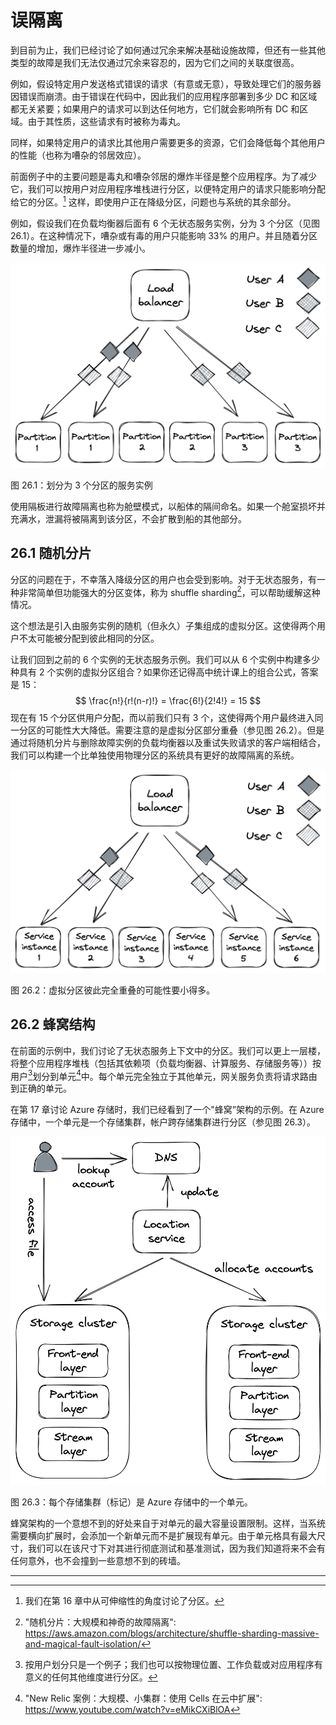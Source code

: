 # 误隔离

到目前为止，我们已经讨论了如何通过冗余来解决基础设施故障，但还有一些其他类型的故障是我们无法仅通过冗余来容忍的，因为它们之间的关联度很高。

例如，假设特定用户发送格式错误的请求（有意或无意），导致处理它们的服务器因错误而崩溃。由于错误在代码中，因此我们的应用程序部署到多少 DC 和区域都无关紧要；如果用户的请求可以到达任何地方，它们就会影响所有 DC 和区域。由于其性质，这些请求有时被称为毒丸。

同样，如果特定用户的请求比其他用户需要更多的资源，它们会降低每个其他用户的性能（也称为嘈杂的邻居效应）。

前面例子中的主要问题是毒丸和嘈杂邻居的爆炸半径是整个应用程序。为了减少它，我们可以按用户对应用程序堆栈进行分区，以便特定用户的请求只能影响分配给它的分区。[^1] 这样，即使用户正在降级分区，问题也与系统的其余部分。

例如，假设我们在负载均衡器后面有 6 个无状态服务实例，分为 3 个分区（见图 26.1）。在这种情况下，嘈杂或有毒的用户只能影响 33% 的用户。并且随着分区数量的增加，爆炸半径进一步减小。

![](../images/26/26-01.png)

图 26.1：划分为 3 个分区的服务实例

使用隔板进行故障隔离也称为舱壁模式，以船体的隔间命名。如果一个舱室损坏并充满水，泄漏将被隔离到该分区，不会扩散到船的其他部分。

## 26.1 随机分片

分区的问题在于，不幸落入降级分区的用户也会受到影响。对于无状态服务，有一种非常简单但功能强大的分区变体，称为 shuffle sharding[^2]，可以帮助缓解这种情况。

这个想法是引入由服务实例的随机（但永久）子集组成的虚拟分区。这使得两个用户不太可能被分配到彼此相同的分区。

让我们回到之前的 6 个实例的无状态服务示例。我们可以从 6 个实例中构建多少种具有 2 个实例的虚拟分区组合？如果你还记得高中统计课上的组合公式，答案是 15：
$$
\frac{n!}{r!(n-r)!} = \frac{6!}{2!4!} = 15
$$
现在有 15 个分区供用户分配，而以前我们只有 3 个，这使得两个用户最终进入同一分区的可能性大大降低。需要注意的是虚拟分区部分重叠（参见图 26.2）。但是通过将随机分片与删除故障实例的负载均衡器以及重试失败请求的客户端相结合，我们可以构建一个比单独使用物理分区的系统具有更好的故障隔离的系统。

![](../images/26/26-02.png)

图 26.2：虚拟分区彼此完全重叠的可能性要小得多。

## 26.2 蜂窝结构

在前面的示例中，我们讨论了无状态服务上下文中的分区。我们可以更上一层楼，将整个应用程序堆栈（包括其依赖项（负载均衡器、计算服务、存储服务等））按用户[^3]划分到单元[^4]中。每个单元完全独立于其他单元，网关服务负责将请求路由到正确的单元。

在第 17 章讨论 Azure 存储时，我们已经看到了一个"蜂窝”架构的示例。在 Azure 存储中，一个单元是一个存储集群，帐户跨存储集群进行分区（参见图 26.3）。

![](../images/26/26-03.png)

图 26.3：每个存储集群（标记）是 Azure 存储中的一个单元。

蜂窝架构的一个意想不到的好处来自于对单元的最大容量设置限制。这样，当系统需要横向扩展时，会添加一个新单元而不是扩展现有单元。由于单元格具有最大尺寸，我们可以在该尺寸下对其进行彻底测试和基准测试，因为我们知道将来不会有任何意外，也不会撞到一些意想不到的砖墙。

------------------

[^1]: 我们在第 16 章中从可伸缩性的角度讨论了分区。
[^2]: "随机分片：大规模和神奇的故障隔离": https://aws.amazon.com/blogs/architecture/shuffle-sharding-massive-and-magical-fault-isolation/
[^3]: 按用户划分只是一个例子；我们也可以按物理位置、工作负载或对应用程序有意义的任何其他维度进行分区。
[^4]: "New Relic 案例：大规模、小集群：使用 Cells 在云中扩展": https://www.youtube.com/watch?v=eMikCXiBlOA
